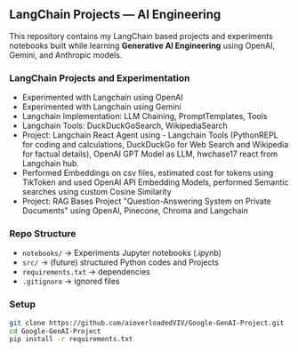 ## LangChain Projects — AI Engineering

This repository contains my LangChain based projects and experiments notebooks built while learning **Generative AI Engineering** using OpenAI, Gemini, and Anthropic models.

### LangChain Projects and Experimentation
- Experimented with Langchain using OpenAI
- Experimented with Langchain using Gemini
- Langchain Implementation: LLM Chaining, PromptTemplates, Tools 
- Langchain Tools: DuckDuckGoSearch, WikipediaSearch
- Project: Langchain React Agent using - Langchain Tools (PythonREPL for coding and calculations, DuckDuckGo for Web Search and Wikipedia for factual details), OpenAI GPT Model as LLM, hwchase17 react from Langchain hub.
- Performed Embeddings on csv files, estimated cost for tokens using TikToken and used OpenAI API Embedding Models, performed Semantic searches using custom Cosine Similarity
- Project: RAG Bases Project "Question-Answering System on Private Documents" using OpenAI, Pinecone, Chroma and Langchain

### Repo Structure
- `notebooks/` → Experiments Jupyter notebooks (.ipynb)
- `src/` → (future) structured Python codes and Projects
- `requirements.txt` → dependencies
- `.gitignore` → ignored files

### Setup
```bash
git clone https://github.com/aioverloadedVIV/Google-GenAI-Project.git
cd Google-GenAI-Project
pip install -r requirements.txt